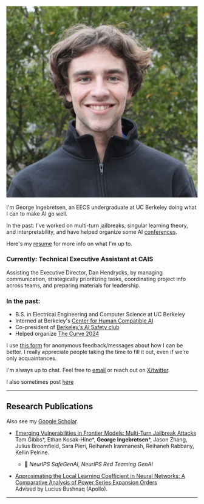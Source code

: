 <div class="profile-container">
    <img src="me.jpeg" alt="George Ingebretsen" class="profile-image">
    <div>
        <p>I'm George Ingebretsen, an EECS undergraduate at UC Berkeley doing what I can to make AI go well.</p>
        <p>In the past: I've worked on multi-turn jailbreaks, singular learning theory, and interpretability, and have helped organize some AI <a href="https://thecurve.is" target="_blank">conferences</a>.</p>
        <p>Here's my <a href="https://drive.google.com/file/d/1WBnSCmavi1sFVNcOztSt71_HWecZw4Qe/view?usp=sharing" target="_blank">resume</a> for more info on what I'm up to.</p>
    </div>
</div>
<h3>Currently: Technical Executive Assistant at CAIS</h3>
Assisting the Executive Director, Dan Hendrycks, by managing communication, strategically prioritizing tasks, coordinating project info across teams, and preparing materials for leadership.
<h3>In the past:</h3>
<ul>
    <li>B.S. in Electrical Engineering and Computer Science at UC Berkeley</li>
    <li>Interned at Berkeley's <a href="https://humancompatible.ai/" target="_blank">Center for Human Compatible AI</a></li>
    <li>Co-president of <a href="https://berkeleyaisafety.com/" target="_blank">Berkeley's AI Safety club</a></li>
    <li>Helped organize <a href="https://thecurve.is" target="_blank">The Curve 2024</a></a></li>
</ul>

<p>I use <a href="https://www.admonymous.co/georgeingebretsen">this form</a> for anonymous feedback/messages about how I can be better. I really appreciate people taking the time to fill it out, even if we're only acquaintances.</p>

<p>I'm always up to chat. Feel free to <a href="mailto:george.ingebretsen@gmail.com">email</a> or reach out on <a href="https://twitter.com/Newton_theMan">X/twitter</a>.</p>

<p>I also sometimes post <a href="https://www.lesswrong.com/users/george-ingebretsen">here</a></p>

---

## Research Publications

Also see my [Google Scholar](https://scholar.google.com/citations?hl=en&view_op=list_works&gmla=ALUCkoWpyTKUIsNfWw8T-ewlXhSkQoSeyWkU_MyJstV4iL1uNDxIlGsxLG6eiBFkgRg3sUjHBa15xql7aTwmZw&user=dF_lPHQAAAAJ).

- [Emerging Vulnerabilities in Frontier Models: Multi-Turn Jailbreak Attacks](https://arxiv.org/abs/2409.00137)<br>
  Tom Gibbs\*, Ethan Kosak-Hine\*, **George Ingebretsen**\*, Jason Zhang, Julius Broomfield, Sara Pieri, Reihaneh Iranmanesh, Reihaneh Rabbany, Kellin Pelrine.

  - 📍 _NeurIPS SafeGenAI, NeurIPS Red Teaming GenAI_

- [Approximating the Local Learning Coefficient in Neural Networks: A Comparative Analysis of Power Series Expansion Orders](https://drive.google.com/file/d/1rYWjDBuJM5zA9zwY2vGwkw7cj7uzkq_8/view?usp=sharing)<br>
  Advised by Lucius Bushnaq (Apollo).

---
